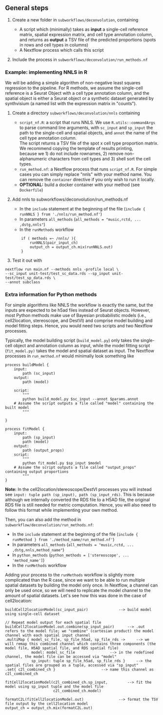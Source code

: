 ## General steps
1) Create a new folder in `subworkflows/deconvolution`, containing
   - A script which (minimally) takes as **input** a single-cell reference matrix, spatial expression matrix, and cell type annotation column, <br> 
and returns as **output** a TSV file of the predicted proportions (spots in rows and cell types in columns)
   - A Nextflow process which calls this script
  
2) Include the process in `subworkflows/deconvolution/run_methods.nf`

### Example: implementing NNLS in R
We will be adding a simple algorithm of non-negative least squares regression to the pipeline. For R methods, we assume the single-cell reference is a Seurat Object with a cell type annotation column, and the
spatial object is either a Seurat object or a synthetic dataset generated by synthvisium (a named list with the expression matrix in "counts").

1. Create a directory `subworkflows/deconvolution/nnls` containing
   - `script_nf.R`: a script that runs NNLS. We use `R.utils::commandArgs` to parse command line arguments, with `sc_input` and `sp_input` the path to the single-cell and spatial objects, and `annot` the name of the cell type annotation column.
   <br>The script returns a TSV file of the spot x cell type proportion matrix. We recommend copying the template of results printing, <br>because we 1) do not include rownames, 2) remove non-alphanumeric characters from cell types and 3) shell sort the cell types. 
   - `run_method.nf`: a Nextflow process that runs `script_nf.R`. For simple cases you can simply replace "nnls" with your method name. You can remove the `container` directive if you only wish to run it locally.
   - **OPTIONAL:** build a docker container with your method (see `Dockerfile`)
2. Add nnls to subworkflows/deconvolution/run_methods.nf
   - In the `include` statement at the beginning of the file (`include { runNNLS } from './nnls/run_method.nf'`)
   - In parameters `all_methods` (`all_methods = "music,rctd, ... ,dstg,nnls"`)
   - In the  `runMethods` workflow
    ```
        if ( methods =~ /nnls/ ){
            runNNLS(pair_input_ch)
            output_ch = output_ch.mix(runNNLS.out)
        }
    ```
  
3. Test it out with
```
nextflow run main.nf --methods nnls -profile local \
--sc_input unit-test/test_sc_data.rds --sp_input unit-test/test_sp_data.rds \
--annot subclass 
```

### Extra information for Python methods
For simple algorithms like NNLS the workflow is exactly the same, but the inputs are expected to be h5ad files instead of Seurat objects. 
However, most Python methods make use of Bayesian probabilistic models (i.e., cell2location, stereoscope, and DestVI)  and comprise model building and model fitting steps. Hence, you would need two scripts and two Nextflow processes.

Typically, the model building script (`build_model.py`) only takes the single-cell object and annotation column as input, while the model fitting script (`fit_model.py)` takes the model and spatial dataset as input. The Nextflow processes in `run_method.nf` would minimally look something like

```
process buildModel {
    input:
        path (sc_input)
    output:
        path (model)

    script:
        """
        python build_model.py $sc_input --annot $params.annot
	# Assume the script outputs a file called "model" containing the built model
        """

}

process fitModel {
    input:
        path (sp_input)
        path (model)
    output:
        path (output_props)
    script:
        """
        python fit_model.py $sp_input $model
	# Assume the script outputs a file called "output_props" containing output proportions
        """
}
```

**Note:** In the cell2location/stereoscope/DestVI processes you will instead see `input: tuple path (sp_input), path (sp_input_rds)`. This is because although we internally converted the RDS file to a H5AD file, the original RDS file is still needed for metric computation. Hence, you will also need to follow this format while implementing your own method.

Then, you can also add the method in `subworkflow/deconvolution/run_methods.nf`:
   - In the `include` statement at the beginning of the file (`include { runMethod } from './method_name/run_method.nf'`)
   - In parameters `all_methods` (`all_methods = "music,rctd, ... ,dstg,nnls,method_name"`)
   - In `python_methods` (`python_methods = ['stereoscope', ... 'method_name']`)
   - In the  `runMethods` workflow

Adding your process to the `runMethods` workflow is slightly more complicated than the R case, since we want to be able to run multiple spatial datasets by building the model only once. In Nextflow, a channel can only be used once, so we will need to replicate the model channel to the amount of spatial datasets. Let's see how this was done in the case of cell2location:

```
buildCell2locationModel(sc_input_pair)				--> build model using single-cell dataset

// Repeat model output for each spatial file
buildCell2locationModel.out.combine(sp_input_pair)		--> .out refers to the model file; we "combine" (cartesian product) the model channel with each spatial input channel
.multiMap { model_sc_file, sp_file_h5ad, sp_file_rds ->		--> we will remap this combined channel which contains three components (the model file, H5AD spatial file, and RDS spatial file)
            model: model_sc_file				--> in the redefined channel, the model file can be accessed via "model"
            sp_input: tuple sp_file_h5ad, sp_file_rds }		--> the spatial files are grouped as a tuple, accessed via "sp_input"
.set{ c2l_combined_ch }						--> name this channel as c2l_combined_ch

fitCell2locationModel(c2l_combined_ch.sp_input,			--> fit the model using sp_input tuple and the model file
                      c2l_combined_ch.model)			    
		      
formatC2L(fitCell2locationModel.out)				--> format the TSV file output by the cell2location model
output_ch = output_ch.mix(formatC2L.out)
```
